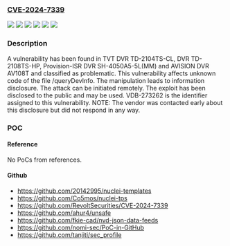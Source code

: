 ### [CVE-2024-7339](https://cve.mitre.org/cgi-bin/cvename.cgi?name=CVE-2024-7339)
![](https://img.shields.io/static/v1?label=Product&message=AVISION%20DVR%20AV108T&color=blue)
![](https://img.shields.io/static/v1?label=Product&message=DVR%20TD-2104TS-CL&color=blue)
![](https://img.shields.io/static/v1?label=Product&message=DVR%20TD-2108TS-HP&color=blue)
![](https://img.shields.io/static/v1?label=Product&message=Provision-ISR%20DVR%20SH-4050A5-5L(MM)&color=blue)
![](https://img.shields.io/static/v1?label=Version&message=%3D%201.3.3.20657B180918.D06.U2(4A41T)%20&color=brighgreen)
![](https://img.shields.io/static/v1?label=Vulnerability&message=CWE-200%20Information%20Disclosure&color=brighgreen)

### Description

A vulnerability has been found in TVT DVR TD-2104TS-CL, DVR TD-2108TS-HP, Provision-ISR DVR SH-4050A5-5L(MM) and AVISION DVR AV108T and classified as problematic. This vulnerability affects unknown code of the file /queryDevInfo. The manipulation leads to information disclosure. The attack can be initiated remotely. The exploit has been disclosed to the public and may be used. VDB-273262 is the identifier assigned to this vulnerability. NOTE: The vendor was contacted early about this disclosure but did not respond in any way.

### POC

#### Reference
No PoCs from references.

#### Github
- https://github.com/20142995/nuclei-templates
- https://github.com/Co5mos/nuclei-tps
- https://github.com/RevoltSecurities/CVE-2024-7339
- https://github.com/ahur4/unsafe
- https://github.com/fkie-cad/nvd-json-data-feeds
- https://github.com/nomi-sec/PoC-in-GitHub
- https://github.com/tanjiti/sec_profile

